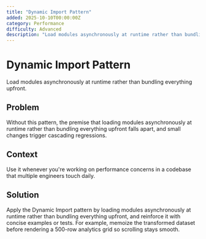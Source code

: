 ```yaml
---
title: "Dynamic Import Pattern"
added: 2025-10-10T00:00:00Z
category: Performance
difficulty: Advanced
description: "Load modules asynchronously at runtime rather than bundling everything upfront."
---
```

# Dynamic Import Pattern

Load modules asynchronously at runtime rather than bundling everything upfront.

## Problem

Without this pattern, the premise that loading modules asynchronously at runtime rather than bundling everything upfront falls apart, and small changes trigger cascading regressions.

## Context

Use it whenever you're working on performance concerns in a codebase that multiple engineers touch daily.

## Solution

Apply the Dynamic Import pattern by loading modules asynchronously at runtime rather than bundling everything upfront, and reinforce it with concise examples or tests. For example, memoize the transformed dataset before rendering a 500-row analytics grid so scrolling stays smooth.
